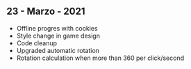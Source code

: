  ## 23 - Marzo - 2021
 - Offline progres with cookies
 - Style change in game design
 - Code cleanup
 - Upgraded automatic rotation
 - Rotation calculation when more than 360 per click/second
